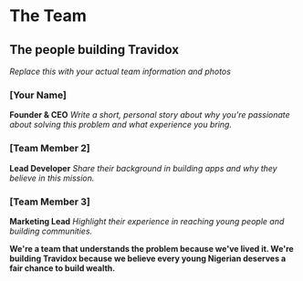 # The Team

## The people building Travidox

*Replace this with your actual team information and photos*

### [Your Name]
**Founder & CEO**
*Write a short, personal story about why you're passionate about solving this problem and what experience you bring.*

### [Team Member 2]
**Lead Developer**
*Share their background in building apps and why they believe in this mission.*

### [Team Member 3]
**Marketing Lead**
*Highlight their experience in reaching young people and building communities.*

**We're a team that understands the problem because we've lived it. We're building Travidox because we believe every young Nigerian deserves a fair chance to build wealth.** 